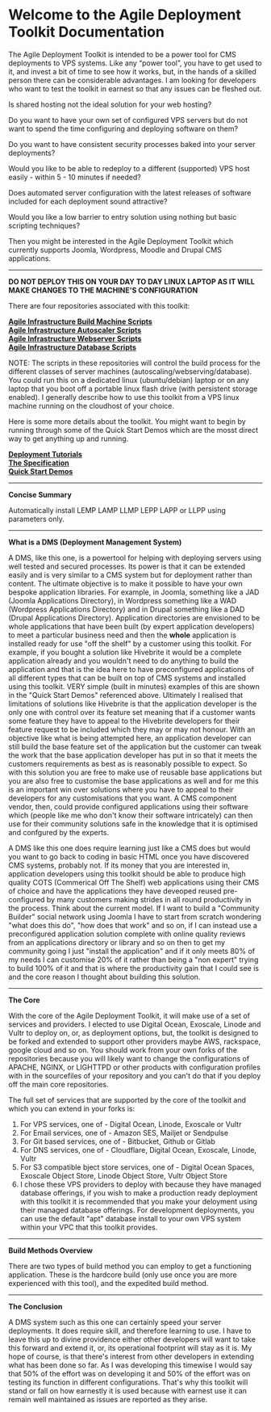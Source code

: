 # Welcome to the Agile Deployment Toolkit Documentation

The Agile Deployment Toolkit is intended to be a power tool for CMS deployments to VPS systems. Like any “power tool”, you have to get used to it, and invest a bit of time to see how it works, but, in the hands of a skilled person there can be considerable advantages. I am looking for developers who want to test the toolkit in earnest so that any issues can be fleshed out.

Is shared hosting not the ideal solution for your web hosting?

Do you want to have your own set of configured VPS servers but do not want to spend the time configuring and deploying software on them?

Do you want to have consistent security processes baked into your server deployments?

Would you like to be able to redeploy to a different (supported) VPS host easily - within 5 - 10 minutes if needed?

Does automated server configuration with the latest releases of software included for each deployment sound attractive?

Would you like a low barrier to entry solution using nothing but basic scripting techniques?

Then you might be interested in the Agile Deployment Toolkit which currently supports Joomla, Wordpress, Moodle and Drupal CMS applications.

------------

**DO NOT DEPLOY THIS ON YOUR DAY TO DAY LINUX LAPTOP AS IT WILL MAKE CHANGES TO THE MACHINE'S CONFIGURATION**

There are four repositories associated with this toolkit: 

**[Agile Infrastructure Build Machine Scripts](https://github.com/wintersys-projects/adt-build-machine-scripts)**   
**[Agile Infrastructure Autoscaler Scripts](https://github.com/wintersys-projects/adt-autoscaler-scripts)**   
**[Agile Infrastructure Webserver Scripts](https://github.com/wintersys-projects/adt-webserver-scripts)**  
**[Agile Infrastructure Database Scripts](https://github.com/wintersys-projects/adt-database-scripts)**  

NOTE: The scripts in these repositories will control the build process for the different classes of server machines (autoscaling/webserving/database). You could run this on a dedicated linux (ubuntu/debian) laptop or on any laptop that you boot off a portable linux flash drive (with persistent storage enabled). I generally describe how to use this toolkit from a VPS linux machine running on the cloudhost of your choice.

Here is some more details about the toolkit. You might want to begin by running through some of the Quick Start Demos which are the mosst direct way to get anything up and running.  

**[Deployment Tutorials](<Agile Deployment Toolkit/Tutorials/TutorialsMenu.md>)**  
**[The Specification](https://github.com/wintersys-projects/adt-build-machine-scripts/blob/main/templatedconfigurations/specification.md)**  
**[Quick Start Demos](<Agile Deployment Toolkit/Demos/QuickStartDemos.md>)**  

-----------------------------------

**Concise Summary**

Automatically install LEMP LAMP LLMP LEPP LAPP or LLPP using parameters only.

----------------------------------

**What is a DMS (Deployment Management System)**

A DMS, like this one, is a powertool for helping with deploying servers using well tested and secured processes. Its power is that it can be extended easily and is very similar to a CMS system but for deployment rather than content. The ultimate objective is to make it possible to have your own bespoke application libraries. For example, in Joomla, something like a JAD (Joomla Applications Directory), in Wordpress something like a WAD (Wordpress Applications Directory) and in Drupal something like a DAD (Drupal Applications Directory). Application directories are envisioned to be whole applications that have been built (by expert application developers) to meet a particular business need and then the **whole** application is installed  ready for use "off the shelf" by a customer using this toolkit. For example, if you bought a solution like Hivebrite it would be a complete application already and you wouldn't need to do anything to build the application and that is the idea here to have preconfigured applications of all different types that can be built on top of CMS systems and installed using this toolkit. VERY simple (built in minutes) examples of this are shown in the "Quick Start Demos" referenced above. Ultimately I realised that limitations of solutions like Hivebrite is that the application developer is the only one with control over its feature set meaning that if a customer wants some feature they have to appeal to the Hivebrite developers for their feature request to be included which they may or may not honour. With an objective like what is being attempted here, an application developer can still build the base feature set of the application but the customer can tweak the work that the base application developer has put in so that it meets the customers requirements as best as is reasonably possible to expect. So with this solution you are free to make use of reusable base applications but you are also free to customise the base applications as well and for me this is an important win over solutions where you have to appeal to their developers for any customisations that you want. A CMS component vendor, then, could provide configured applications using their software which (people like me who don't know their software intricately) can then use for their community solutions safe in the knowledge that it is optimised and confgured by the experts. 

A DMS like this one does require learning just like a CMS does but would you want to go back to coding in basic HTML once you have discovered CMS systems, probably not. If its money that you are interested in, application developers using this toolkit should be able to produce high quality COTS (Commerical Off The Shelf) web applications using their CMS of choice and have the applications they have deveoped reused pre-configured by many customers making strides in all round productivity in the process. Think about the current model. If I want to build a "Community Builder" social network using Joomla I have to start from scratch wondering "what does this do", "how does that work" and so on, if I can instead use a preconfigured application solution complete with online quality reviews from an applications directory or library and so on then to get my community going I just "install the application" and if it only meets 80% of my needs I can customise 20% of it rather than being a "non expert" trying to build 100% of it and that is where the productivity gain that I could see is and the core reason I thought about building this solution. 

------------------------

**The Core**

With the core of the Agile Deployment Toolkit, it will make use of a set of services and providers. I elected to use Digital Ocean, Exoscale, Linode and Vultr to deploy on, or, as deployment options, but, the toolkit is designed to be forked and extended to support other providers maybe AWS, rackspace, google cloud and so on. You should work from your own forks of the repositories because you will likely want to change the configurations of APACHE, NGINX, or LIGHTTPD or other products with configuration profiles with in the sourcefiles of your repository and you can't do that if you deploy off the main core repositories. 

The full set of services that are supported by the core of the toolkit and which you can extend in your forks is:

1. For VPS services, one of - Digital Ocean, Linode, Exoscale or Vultr
2. For Email services, one of - Amazon SES, Mailjet or Sendpulse
3. For Git based services, one of - Bitbucket, Github or Gitlab
4. For DNS services, one of - Cloudflare, Digital Ocean, Exoscale, Linode, Vultr 
5. For S3 compatible bject store services, one of - Digital Ocean Spaces, Exoscale Object Store, Linode Object Store, Vultr Object Store
6. I chose these VPS providers to deploy with because they have managed database offerings, if you wish to make a production ready deployment with this toolkit it is recommended that you make your deloyment using their managed database offerings. For development deployments, you can use the default "apt" database install to your own VPS system within your VPC that this toolkit provides. 

--------------------------------

**Build Methods Overview**

There are two types of build method you can employ to get a functioning application. These is the hardcore build (only use once you are more experienced with this tool), and the expedited build method. 

-------------------------------

**The Conclusion**

A DMS system such as this one can certainly speed your server deployments. It does require skill, and therefore learning to use. I have to leave this up to divine providence either other developers will want to take this forward and extend it, or, its operational footprint will stay as it is. My hope of course, is that there's interest from other developers in extending what has been done so far. As I was developing this timewise I would say that 50% of the effort was on developing it and 50% of the effort was on testing its function in different configurations. That's why this toolkit will stand or fall on how earnestly it is used because with earnest use it can remain well maintained as issues are reported as they arise.   
